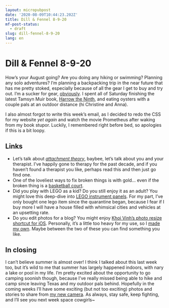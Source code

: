 ```yaml
---
layout: micropubpost
date: '2020-08-09T10:44:23.202Z'
title: Dill & Fennel 8-9-20
mf-post-status:
  - draft
slug: dill-fennel-8-9-20
lang: en
---
```


# Dill & Fennel 8-9-20

How’s your August going? Are you doing any hiking or swimming? Planning any solo adventures? I’m planning a backpacking trip in the near future that has me pretty stoked, especially because of all the gear I get to buy and try out. I’m a sucker for gear, [obviously](https://www.brookshelley.com/posts/2020-03-16-traveling-during-a-pandemic/). I spent all of Saturday finishing the latest Tamsyn Muir book, [Harrow the Ninth](https://bookshop.org/books/harrow-the-ninth/9781250313225), and eating oysters with a couple pals at an outdoor distance (hi Christine and Anna).

I also almost forgot to write this week’s email, as I decided to redo the CSS for my website *yet again* and watch the movie Prometheus after waking from my book stupor. Luckily, I remembered right before bed, so apologies if this is a bit loopy.

## Links

* Let’s talk about [*attachment theory*](https://aeon.co/essays/how-attachment-theory-works-in-the-therapeutic-relationship), baybee, let’s talk about you and your therapist. I’ve happily gone to therapy for the past decade, and if you haven’t found a therapist you like, perhaps read this and then just go find one.
* One of the loveliest ways to fix broken things is with gold... even if the broken thing is a [basketball court](https://thekidshouldseethis.com/post/kintsugi-court-victor-solomon-video).
* Did you play with LEGO as a kid? Do you still enjoy it as an adult? You might love this deep-dive into [LEGO instrument panels](https://www.designedbycave.co.uk/2020/LEGO-Interface-UX/). For my part, I’ve only bought one lego item since the quarantine began, because I fear if I buy more I will have a house filled with whimsical cities and vehicles at an upsetting rate.
* Do you edit photos for a blog? You might enjoy [Khoi Vinh’s photo resize shortcut for iOS](https://www.subtraction.com/2020/08/06/exactpic-a-shortcut-for-precise-image-outputs-on-ios/). Personally, it’s a little too heavy for my use, so I [made my own](https://www.icloud.com/shortcuts/c759c619e2d7405d9bbb6bc49808f5b8). Maybe between the two of these you can find something you like.

## In closing

I can’t believe summer is almost over! I think I talked about this last week too, but it’s wild to me that summer has largely happened indoors, with nary a lake or pool in my life. I’m pretty excited about the opportunity to go camping soonish though, because I’ve really missed being able to hike and camp since leaving Texas and my outdoor pals behind. Hopefully in the coming weeks I’ll have some exciting (but not too exciting) photos and stories to share from [my new camera](https://www.brookshelley.com/posts/2020-08-07-a-few-weeks-with-a/). As always, stay safe, keep fighting, and I’ll see you next week space cowgirls~
